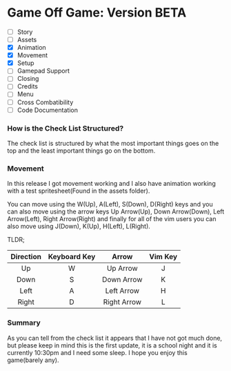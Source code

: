 # Game Off Game: Version BETA

* [ ] Story
* [ ] Assets
* [X] Animation
* [X] Movement
* [X] Setup
* [ ] Gamepad Support
* [ ] Closing
* [ ] Credits
* [ ] Menu
* [ ] Cross Combatibility
* [ ] Code Documentation

### How is the Check List Structured?

The check list is structured by what the most important things goes on the top and the least important things go on the bottom.

### Movement

In this release I got movement working and I also have animation working with a test spritesheet(Found in the assets folder).

You can move using the W(Up), A(Left), S(Down), D(Right) keys and you can also move using the arrow keys Up Arrow(Up), Down Arrow(Down), Left Arrow(Left), Right Arrow(Right) and finally for all of the vim users you can also move using J(Down), K(Up), H(Left), L(Right).

TLDR;


| Direction | Keyboard Key |    Arrow    | Vim Key |
| :---------: | :------------: | :-----------: | :-------: |
|    Up    |      W      |  Up Arrow  |    J    |
|   Down   |      S      | Down Arrow |    K    |
|   Left   |      A      | Left Arrow |    H    |
|   Right   |      D      | Right Arrow |    L    |

### Summary

As you can tell from the check list it appears that I have not got much done, but please keep in mind this is the first update, it is a school night and it is currently 10:30pm and I need some sleep. I hope you enjoy this game(barely any).
